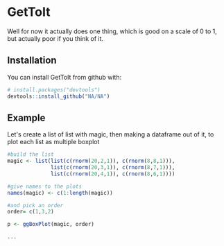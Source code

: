 # GetToIt

Well for now it actually does one thing, which is good on a scale of 0 to 1, but actually poor if you think of it.

## Installation

You can install GetToIt from github with:

```R
# install.packages("devtools")
devtools::install_github("NA/NA")
```

## Example

Let's create a list of list with magic, then making a dataframe out of it, to plot each list as multiple boxplot

```R
#build the list
magic <- list(list(c(rnorm(20,2,1)), c(rnorm(8,8,1))),
              list(c(rnorm(20,3,1)), c(rnorm(8,7,1))),    
              list(c(rnorm(20,4,1)), c(rnorm(8,6,1)))) 

#give names to the plots
names(magic) <- c(1:length(magic))

#and pick an order
order= c(1,3,2)

p <- ggBoxPlot(magic, order)

...
```
